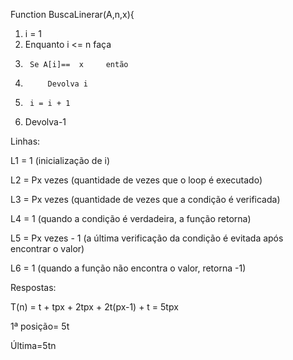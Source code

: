 ﻿Function BuscaLinerar(A,n,x){

1. 	i = 1
2. 	Enquanto   i <= n       faça
3. 		Se A[i]==  x     então
4. 			Devolva i
5. 		i = i + 1
6. 	Devolva-1

Linhas:

L1 = 1 (inicialização de i)

L2 = Px vezes (quantidade de vezes que o loop é executado)

L3 = Px vezes (quantidade de vezes que a condição é verificada)

L4 = 1 (quando a condição é verdadeira, a função retorna)

L5 = Px vezes - 1 (a última verificação da condição é evitada após encontrar o valor)

L6 = 1 (quando a função não encontra o valor, retorna -1)



Respostas:

T(n) = t + tpx + 2tpx + 2t(px-1) + t = 5tpx

1ª posição= 5t

Última=5tn
